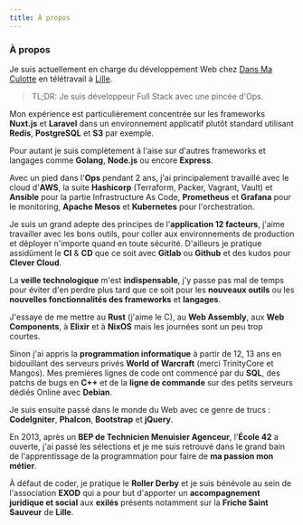 ```yaml
---
title: À propos
---
```

### À propos

Je suis actuellement en charge du développement Web chez [Dans Ma Culotte](https://dansmaculotte.com) en télétravail à [Lille](https://www.openstreetmap.org/relation/58404). 

> TL;DR: Je suis développeur Full Stack avec une pincée d'Ops.

Mon expérience est particulièrement concentrée sur les frameworks **Nuxt.js** et **Laravel** dans un environnement applicatif plutôt standard utilisant **Redis**, **PostgreSQL** et **S3** par exemple.

Pour autant je suis complètement à l'aise sur d'autres frameworks et langages comme **Golang**, **Node.js** ou encore **Express**.

Avec un pied dans l'**Ops** pendant 2 ans, j'ai principalement travaillé avec le cloud d'**AWS**, la suite **Hashicorp** (Terraform, Packer, Vagrant, Vault) et **Ansible** pour la partie Infrastructure As Code,
**Prometheus** et **Grafana** pour le monitoring, **Apache Mesos** et **Kubernetes** pour l'orchestration.

Je suis un grand adepte des principes de l'**application 12 facteurs**, j'aime travailler avec les bons outils, pour coller aux environnements de production et déployer n'importe quand en toute sécurité.
D'ailleurs je pratique assidûment le **CI** & **CD** que ce soit avec **Gitlab** ou **Github** et des kudos pour **Clever Cloud**.

La **veille technologique** m'est **indispensable**, j'y passe pas mal de temps pour éviter d'en perdre plus tard que ce soit pour les **nouveaux outils** ou les **nouvelles fonctionnalités des frameworks** et **langages**.

J'essaye de me mettre au **Rust** (j'aime le C), au **Web Assembly**, aux **Web Components**, à **Elixir** et à **NixOS** mais les journées sont un peu trop courtes.

Sinon j'ai appris la **programmation informatique** à partir de 12, 13 ans en bidouillant des serveurs privés **World of Warcraft** (merci TrinityCore et Mangos).
Mes premières lignes de code ont commencé par du **SQL**, des patchs de bugs en **C++** et de la **ligne de commande** sur des petits serveurs dédiés Online avec **Debian**.

Je suis ensuite passé dans le monde du Web avec ce genre de trucs : **CodeIgniter**, **Phalcon**, **Bootstrap** et **jQuery**.

En 2013, après un **BEP de Technicien Menuisier Agenceur**, l'**École 42** a ouverte, j'ai passé les sélections et je me suis retrouvé dans le grand bain de l'apprentissage de la programmation pour faire de **ma passion mon métier**.

À défaut de coder, je pratique le **Roller Derby** et je suis bénévole au sein de l'association **EXOD** qui a pour but d'apporter un **accompagnement juridique et social** aux **exilés** présents notamment sur la **Friche Saint Sauveur** de **Lille**.
